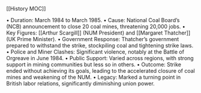 [[History MOC]]

•	Duration: March 1984 to March 1985.
•	Cause: National Coal Board’s (NCB) announcement to close 20 coal mines, threatening 20,000 jobs.
•	Key Figures: [[Arthur Scargill]] (NUM President) and [[Margaret Thatcher]] (UK Prime Minister).
•	Government Response: Thatcher’s government prepared to withstand the strike, stockpiling coal and tightening strike laws.
•	Police and Miner Clashes: Significant violence, notably at the Battle of Orgreave in June 1984.
•	Public Support: Varied across regions, with strong support in mining communities but less so in others.
•	Outcome: Strike ended without achieving its goals, leading to the accelerated closure of coal mines and weakening of the NUM.
•	Legacy: Marked a turning point in British labor relations, significantly diminishing union power.